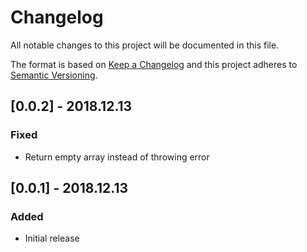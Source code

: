 # Changelog
All notable changes to this project will be documented in this file.

The format is based on [Keep a Changelog](http://keepachangelog.com/en/1.0.0/)
and this project adheres to [Semantic Versioning](http://semver.org/spec/v2.0.0.html).


## [0.0.2] - 2018.12.13
### Fixed
- Return empty array instead of throwing error 

## [0.0.1] - 2018.12.13
### Added
- Initial release
